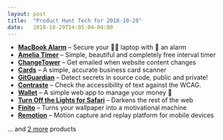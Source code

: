 ```yaml
---
layout: post
title:  "Product Hunt Tech for 2018-10-28"
date:   2018-10-29T14:05:04-04:00
---
```


* **[MacBook Alarm](https://www.producthunt.com/posts/macbook-alarm?utm_campaign=producthunt-api&utm_medium=api&utm_source=Application%3A+Daily+Digest+RSS+%28ID%3A+3202%29)** – Secure your 👩‍💻 laptop with 🚨 an alarm
* **[Amelia Timer](https://www.producthunt.com/posts/amelia-timer?utm_campaign=producthunt-api&utm_medium=api&utm_source=Application%3A+Daily+Digest+RSS+%28ID%3A+3202%29)** – Simple, beautiful and completely free interval timer
* **[ChangeTower](https://www.producthunt.com/posts/changetower?utm_campaign=producthunt-api&utm_medium=api&utm_source=Application%3A+Daily+Digest+RSS+%28ID%3A+3202%29)** – Get emailed when website content changes
* **[Cards](https://www.producthunt.com/posts/cards-3?utm_campaign=producthunt-api&utm_medium=api&utm_source=Application%3A+Daily+Digest+RSS+%28ID%3A+3202%29)** – A simple, accurate business card scanner
* **[GitGuardian](https://www.producthunt.com/posts/gitguardian?utm_campaign=producthunt-api&utm_medium=api&utm_source=Application%3A+Daily+Digest+RSS+%28ID%3A+3202%29)** – Detect secrets in source code, public and private!
* **[Contraste](https://www.producthunt.com/posts/contraste?utm_campaign=producthunt-api&utm_medium=api&utm_source=Application%3A+Daily+Digest+RSS+%28ID%3A+3202%29)** – Check the accessibility of text against the WCAG.
* **[Wallet](https://www.producthunt.com/posts/wallet-9e444948-95af-4815-8b46-4c9feff94dc8?utm_campaign=producthunt-api&utm_medium=api&utm_source=Application%3A+Daily+Digest+RSS+%28ID%3A+3202%29)** – A simple web app to manage your money 🤑
* **[Turn Off the Lights for Safari](https://www.producthunt.com/posts/turn-off-the-lights-for-safari?utm_campaign=producthunt-api&utm_medium=api&utm_source=Application%3A+Daily+Digest+RSS+%28ID%3A+3202%29)** – Darkens the rest of the web
* **[Finito](https://www.producthunt.com/posts/finito?utm_campaign=producthunt-api&utm_medium=api&utm_source=Application%3A+Daily+Digest+RSS+%28ID%3A+3202%29)** – Turns your wallpaper into a motivational machine
* **[Remotion](https://www.producthunt.com/posts/remotion?utm_campaign=producthunt-api&utm_medium=api&utm_source=Application%3A+Daily+Digest+RSS+%28ID%3A+3202%29)** – Motion capture and replay platform for mobile devices

… and [2 more](https://www.producthunt.com/tech) products